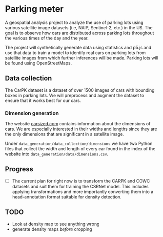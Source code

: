 # Parking meter

A geospatial analysis project to analyze the use of parking lots using various satellite image datasets (i.e, NAIP, Sentinel-2, etc.) in the US. The goal is to observe how cars are distributed across parking lots throughout the various times of the day and the year.

The project will synthetically generate data using statistics and p5.js and use that data to train a model to identify real cars on parking lots from satellite images from which further inferences will be made. Parking lots will be found using OpenStreetMaps.

## Data collection

The CarPK dataset is a dataset of over 1500 images of cars with bounding boxes in parking lots. We will preprocess and augment the dataset to ensure that it works best for our cars.

### Dimension generation

The website [carsized.com](https://www.carsized.com/en/) contains information about the dimensions of cars. We are especially interested in their widths and lengths since they are the only dimensions that are significant in a satellite image.

Under `data_generation/data_collection/dimensions` we have two Python files that collect the width and length of every car found in the index of the website into `data_generation/data/dimensions.csv`.

## Progress

- [ ] The current plan for right now is to transform the CARPK and COWC datasets and suit them for training the CSRNet model. This includes applying transformations and more importantly converting them into a head-annotation format suitable for density detection.

## TODO

- Look at density map to see anything wrong
- generate density maps *before* cropping